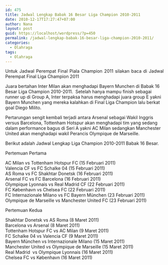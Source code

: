 ```yaml
---
id: 475
title: Jadwal Lengkap Babak 16 Besar Liga Champion 2010-2011
date: 2010-12-17T17:27:47+07:00
author: Nana
layout: post
guid: https://localhost/wordpress/?p=450
permalink: /jadwal-lengkap-babak-16-besar-liga-champion-2010-2011/
categories:
  - Olahraga
tags:
  - Olahraga
---
```

<p style="text-align: justify;">
  Untuk Jadwal Perempat Final Piala Champion 2011 silakan baca di Jadwal Perempat Final Liga Champion 2011
</p>

Juara bertahan Inter Milan akan menghadapi Bayern Munchen di Babak 16 Besar Liga Champion 2010-2011.  Setelah hanya mampu finish sebagai runner up di Group A, Inter terpaksa harus menghadapi juara group E yakni Bayern Munchen yang mereka kalahkan di Final Liga Champion lalu berkat goal Diego Milito.

Pertarungan sengit kembali terjadi antara Arsenal sebagai Wakil Inggris versus Barcelona, Tottenham Hotspur akan menghadapi tim yang sedang dalam performance bagus di Seri A yakni AC Milan sedangkan Manchester United akan menghadapi wakil Perancis Olympique de Marseille.

Berikut adalah Jadwal Lengkap Liga Champion 2010-2011 Babak 16 Besar.

Pertemuan Pertama

AC Milan vs Tottenham Hotspur FC (15 Februari 2011)  
Valencia CF vs FC Schalke 04 (15 Februari 2011)  
AS Roma vs FC Shakhtar Donetsk (16 Februari 2011)  
Arsenal FC vs FC Barcelona (16 Februari 2011)  
Olympique Lyonnais vs Real Madrid CF (22 Februari 2011)  
FC København vs Chelsea FC (22 Februari 2011)  
FC Internazionale Milano vs FC Bayern München (23 Februari 2011)  
Olympique de Marseille vs Manchester United FC (23 Februari 2011)

Pertemuan Kedua

Shakhtar Donetsk vs AS Roma (8 Maret 2011)  
Barcelona vs Arsenal (8 Maret 2011)  
Tottenham Hotspur FC vs AC Milan (9 Maret 2011)  
FC Schalke 04 vs Valencia CF (9 Maret 2011)  
Bayern München vs Internazionale Milano (15 Maret 2011)  
Manchester United vs Olympique de Marseille (15 Maret 2011)  
Real Madrid  vs Olympique Lyonnais (16 Maret 2011)  
Chelsea FC vs København (16 Maret 2011)
